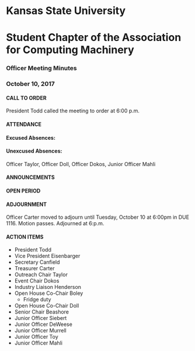 # Kansas State University
# Student Chapter of the Association for Computing Machinery
### Officer Meeting Minutes
### October 10, 2017

#### CALL TO ORDER
President Todd called the meeting to order at 6:00 p.m.
#### ATTENDANCE
#### Excused Absences:

#### Unexcused Absences:
Officer Taylor, Officer Doll, Officer Dokos, Junior Officer Mahli
#### ANNOUNCEMENTS
#### OPEN PERIOD

#### ADJOURNMENT
Officer Carter moved to adjourn until Tuesday, October 10 at 6:00pm in DUE 1116. Motion passes. Adjourned at 6:p.m.
#### ACTION ITEMS
* President Todd
* Vice President Eisenbarger
* Secretary Canfield
* Treasurer Carter
* Outreach Chair Taylor
* Event Chair Dokos
* Industry Liaison Henderson
* Open House Co-Chair Boley
	* Fridge duty
* Open House Co-Chair Doll
* Senior Chair Beashore
* Junior Officer Siebert
* Junior Officer DeWeese
* Junior Officer Murrell
* Junior Officer Toy
* Junior Officer Mahli
